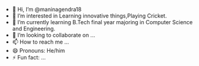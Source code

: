 - 👋 Hi, I’m @maninagendra18
- 👀 I’m interested in Learning innovative things,Playing Cricket.
- 🌱 I’m currently learning B.Tech final year majoring in Computer Science and Engineering.
- 💞️ I’m looking to collaborate on ...
- 📫 How to reach me ...
- 😄 Pronouns: He/him
- ⚡ Fun fact: ...

<!---
maninagendra18/maninagendra18 is a ✨ special ✨ repository because its `README.md` (this file) appears on your GitHub profile.
You can click the Preview link to take a look at your changes.
--->
